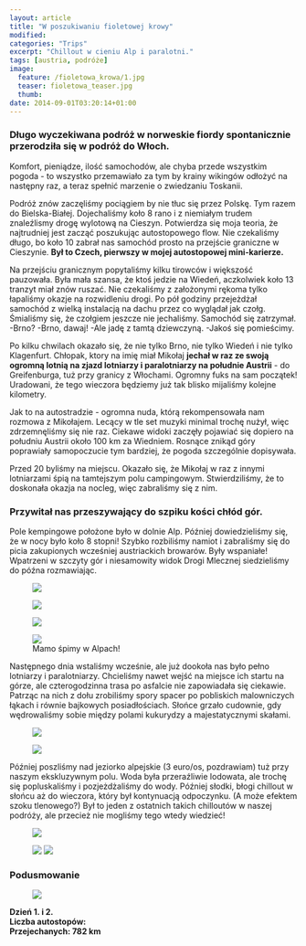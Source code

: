 ```yaml
---
layout: article
title: "W poszukiwaniu fioletowej krowy"
modified:
categories: "Trips"
excerpt: "Chillout w cieniu Alp i paralotni."
tags: [austria, podróże]
image:
  feature: /fioletowa_krowa/1.jpg
  teaser: fioletowa_teaser.jpg
  thumb:
date: 2014-09-01T03:20:14+01:00
---
```


<div class="notice"><h3>Długo wyczekiwana podróż w norweskie fiordy spontanicznie przerodziła się w podróż do Włoch.</h3></div> 
Komfort, pieniądze, ilość samochodów, ale chyba przede wszystkim pogoda - to wszystko przemawiało za tym by krainy wikingów odłożyć na następny raz, a teraz spełnić marzenie o zwiedzaniu Toskanii.

Podróż znów zaczęliśmy pociągiem by nie tłuc się przez Polskę. Tym razem do Bielska-Białej. Dojechaliśmy koło 8 rano i z niemiałym trudem znaleźlismy drogę wylotową na Cieszyn. Potwierdza się moja teoria, że najtrudniej jest zacząć poszukując autostopowego flow. Nie czekaliśmy długo, bo koło 10 zabrał nas samochód prosto na przejście graniczne w Cieszynie. <b>Był to Czech, pierwszy w mojej autostopowej mini-karierze.</b>

Na przejściu granicznym popytaliśmy kilku tirowców i większość pauzowała. Była mała szansa, że ktoś jedzie na Wiedeń, aczkolwiek koło 13 tranzyt miał znów ruszać. Nie czekaliśmy z założonymi rękoma tylko łapaliśmy okazje na rozwidleniu drogi. Po pół godziny przejeżdżał samochód z wielką instalacją na dachu przez co wyglądał jak czołg. Śmialiśmy się, że czołgiem jeszcze nie jechaliśmy. Samochód się zatrzymał. -Brno? -Brno, dawaj! -Ale jadę z tamtą dziewczyną. -Jakoś się pomieścimy.

Po kilku chwilach okazało się, że nie tylko Brno, nie tylko Wiedeń i nie tylko Klagenfurt. Chłopak, ktory na imię miał Mikołaj <b>jechał w raz ze swoją ogromną lotnią na zjazd lotniarzy i paralotniarzy na południe Austrii</b> - do Greifenburga, tuż przy granicy z Włochami. Ogromny fuks na sam początek! Uradowani, że tego wieczora będziemy już tak blisko mijaliśmy kolejne kilometry.

Jak to na autostradzie - ogromna nuda, którą rekompensowała nam rozmowa z Mikołajem. Lecący w tle set muzyki minimal trochę nużył, więc zdrzemnęliśmy się nie raz. Ciekawe widoki zaczęły pojawiać się dopiero na południu Austrii około 100 km za Wiedniem. Rosnące znikąd góry poprawiały samopoczucie tym bardziej, że pogoda szczególnie dopisywała.

Przed 20 byliśmy na miejscu. Okazało się, że Mikołaj w raz z innymi lotniarzami śpią na tamtejszym polu campingowym. Stwierdziliśmy, że to doskonała okazja na nocleg, więc zabraliśmy się z nim. 

<div class="notice"><h3>Przywitał nas przeszywający do szpiku kości chłód gór.</h3></div> Pole kempingowe położone było w dolnie Alp. Później dowiedzieliśmy się, że w nocy było koło 8 stopni! Szybko rozbiliśmy namiot i zabraliśmy się do picia zakupionych wcześniej austriackich browarów. Były wspaniałe! Wpatrzeni w szczyty gór i niesamowity widok Drogi Mlecznej siedzieliśmy do późna rozmawiając.

<figure class>
	<img src="//nikodamn.github.io/images/fioletowa_krowa/2.jpg">
</figure>

<figure class>
	<img src="//nikodamn.github.io/images/fioletowa_krowa/4.jpg">
</figure>

<figure class>
	<img src="//nikodamn.github.io/images/fioletowa_krowa/3.jpg">
</figure>

<figure class>
	<img src="//nikodamn.github.io/images/fioletowa_krowa/5.jpg">
		<figcaption>Mamo śpimy w Alpach!</figcaption>
</figure>

Następnego dnia wstaliśmy wcześnie, ale już dookoła nas było pełno lotniarzy i paralotniarzy. Chcieliśmy nawet wejść na miejsce ich startu na górze, ale czterogodzinna trasa po asfalcie nie zapowiadała się ciekawie. Patrząc na nich z dołu zrobiliśmy spory spacer po pobliskich malowniczych łąkach i równie bajkowych posiadłościach. Słońce grzało cudownie, gdy wędrowaliśmy sobie między polami kukurydzy a majestatycznymi skałami.

<figure>
	<img src="//nikodamn.github.io/images/fioletowa_krowa/6.jpg">
</figure>

<figure>
	<img src="//nikodamn.github.io/images/fioletowa_krowa/7.jpg">
</figure>

Później poszliśmy nad jeziorko alpejskie (3 euro/os, pozdrawiam) tuż przy naszym ekskluzywnym polu. Woda była przeraźliwie lodowata, ale trochę się popluskaliśmy i pozjeżdżaliśmy do wody. Później słodki, błogi chillout w słońcu aż do wieczora, który był kontynuacją odpoczynku. (A może efektem szoku tlenowego?) Był to jeden z ostatnich takich chilloutów w naszej podróży, ale przecież nie mogliśmy tego wtedy wiedzieć!

<figure class>
	<img src="//nikodamn.github.io/images/fioletowa_krowa/9.jpg">
</figure>

<figure class="half">
	<img src="//nikodamn.github.io/images/fioletowa_krowa/10.jpg">
	<img src="//nikodamn.github.io/images/fioletowa_krowa/11.jpg">
</figure>

<div class="notice"><h3>
Podusmowanie
</h3>
</div>

<figure class>
	<img src="//nikodamn.github.io/images/fioletowa_krowa/mapa.jpg">
</figure>

<b>Dzień 1. i 2. <br>
Liczba autostopów:  <br>
Przejechanych: 782 km</b>

